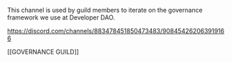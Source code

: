 This channel is used by guild members to iterate on the governance framework we use at Developer DAO.

https://discord.com/channels/883478451850473483/908454262063919166

[[GOVERNANCE GUILD]]